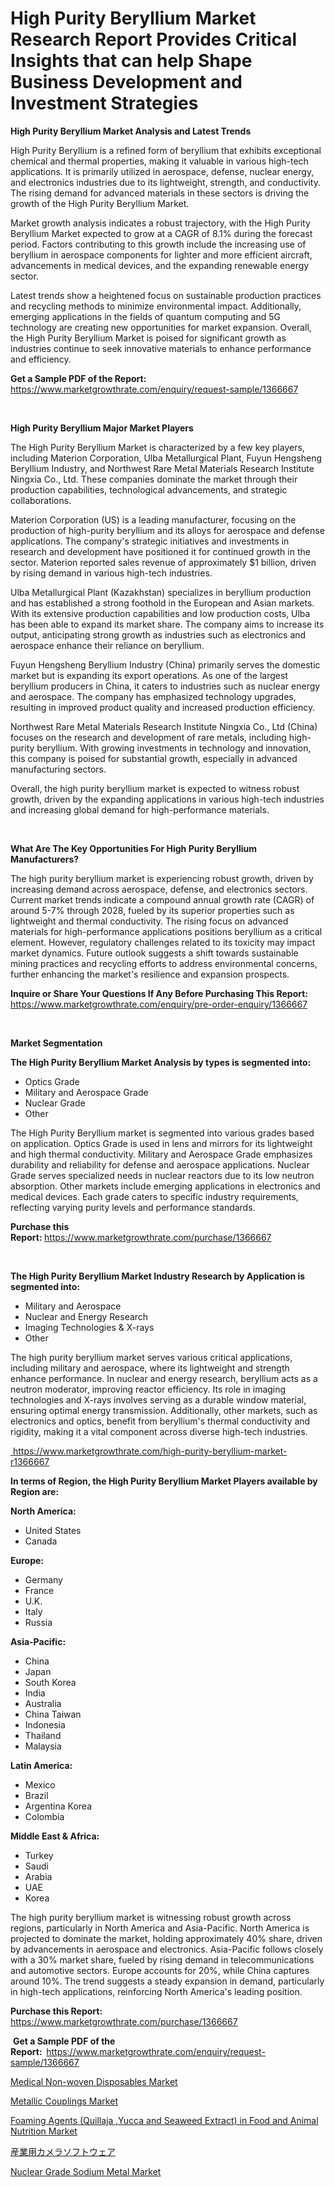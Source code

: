 <p><h1>High Purity Beryllium Market Research Report Provides Critical Insights that can help Shape Business Development and Investment Strategies</h1></p><p><strong>High Purity Beryllium Market Analysis and Latest Trends</strong></p>
<p><p>High Purity Beryllium is a refined form of beryllium that exhibits exceptional chemical and thermal properties, making it valuable in various high-tech applications. It is primarily utilized in aerospace, defense, nuclear energy, and electronics industries due to its lightweight, strength, and conductivity. The rising demand for advanced materials in these sectors is driving the growth of the High Purity Beryllium Market.</p><p>Market growth analysis indicates a robust trajectory, with the High Purity Beryllium Market expected to grow at a CAGR of 8.1% during the forecast period. Factors contributing to this growth include the increasing use of beryllium in aerospace components for lighter and more efficient aircraft, advancements in medical devices, and the expanding renewable energy sector.</p><p>Latest trends show a heightened focus on sustainable production practices and recycling methods to minimize environmental impact. Additionally, emerging applications in the fields of quantum computing and 5G technology are creating new opportunities for market expansion. Overall, the High Purity Beryllium Market is poised for significant growth as industries continue to seek innovative materials to enhance performance and efficiency.</p></p>
<p><strong>Get a Sample PDF of the Report:&nbsp;</strong> <a href="https://www.marketgrowthrate.com/enquiry/request-sample/1366667">https://www.marketgrowthrate.com/enquiry/request-sample/1366667</a></p>
<p>&nbsp;</p>
<p><strong>High Purity Beryllium Major Market Players</strong></p>
<p><p>The High Purity Beryllium Market is characterized by a few key players, including Materion Corporation, Ulba Metallurgical Plant, Fuyun Hengsheng Beryllium Industry, and Northwest Rare Metal Materials Research Institute Ningxia Co., Ltd. These companies dominate the market through their production capabilities, technological advancements, and strategic collaborations.</p><p>Materion Corporation (US) is a leading manufacturer, focusing on the production of high-purity beryllium and its alloys for aerospace and defense applications. The company's strategic initiatives and investments in research and development have positioned it for continued growth in the sector. Materion reported sales revenue of approximately $1 billion, driven by rising demand in various high-tech industries.</p><p>Ulba Metallurgical Plant (Kazakhstan) specializes in beryllium production and has established a strong foothold in the European and Asian markets. With its extensive production capabilities and low production costs, Ulba has been able to expand its market share. The company aims to increase its output, anticipating strong growth as industries such as electronics and aerospace enhance their reliance on beryllium.</p><p>Fuyun Hengsheng Beryllium Industry (China) primarily serves the domestic market but is expanding its export operations. As one of the largest beryllium producers in China, it caters to industries such as nuclear energy and aerospace. The company has emphasized technology upgrades, resulting in improved product quality and increased production efficiency.</p><p>Northwest Rare Metal Materials Research Institute Ningxia Co., Ltd (China) focuses on the research and development of rare metals, including high-purity beryllium. With growing investments in technology and innovation, this company is poised for substantial growth, especially in advanced manufacturing sectors.</p><p>Overall, the high purity beryllium market is expected to witness robust growth, driven by the expanding applications in various high-tech industries and increasing global demand for high-performance materials.</p></p>
<p>&nbsp;</p>
<p><strong>What Are The Key Opportunities For High Purity Beryllium Manufacturers?</strong></p>
<p><p>The high purity beryllium market is experiencing robust growth, driven by increasing demand across aerospace, defense, and electronics sectors. Current market trends indicate a compound annual growth rate (CAGR) of around 5-7% through 2028, fueled by its superior properties such as lightweight and thermal conductivity. The rising focus on advanced materials for high-performance applications positions beryllium as a critical element. However, regulatory challenges related to its toxicity may impact market dynamics. Future outlook suggests a shift towards sustainable mining practices and recycling efforts to address environmental concerns, further enhancing the market's resilience and expansion prospects.</p></p>
<p><strong>Inquire or Share Your Questions If Any Before Purchasing This Report:</strong> <a href="https://www.marketgrowthrate.com/enquiry/pre-order-enquiry/1366667">https://www.marketgrowthrate.com/enquiry/pre-order-enquiry/1366667</a></p>
<p>&nbsp;</p>
<p><strong>Market Segmentation</strong></p>
<p><strong>The High Purity Beryllium Market Analysis by types is segmented into:</strong></p>
<p><ul><li>Optics Grade</li><li>Military and Aerospace Grade</li><li>Nuclear Grade</li><li>Other</li></ul></p>
<p><p>The High Purity Beryllium market is segmented into various grades based on application. Optics Grade is used in lens and mirrors for its lightweight and high thermal conductivity. Military and Aerospace Grade emphasizes durability and reliability for defense and aerospace applications. Nuclear Grade serves specialized needs in nuclear reactors due to its low neutron absorption. Other markets include emerging applications in electronics and medical devices. Each grade caters to specific industry requirements, reflecting varying purity levels and performance standards.</p></p>
<p><strong>Purchase this Report:&nbsp;</strong><a href="https://www.marketgrowthrate.com/purchase/1366667">https://www.marketgrowthrate.com/purchase/1366667</a></p>
<p>&nbsp;</p>
<p><strong>The High Purity Beryllium Market Industry Research by Application is segmented into:</strong></p>
<p><ul><li>Military and Aerospace</li><li>Nuclear and Energy Research</li><li>Imaging Technologies & X-rays</li><li>Other</li></ul></p>
<p><p>The high purity beryllium market serves various critical applications, including military and aerospace, where its lightweight and strength enhance performance. In nuclear and energy research, beryllium acts as a neutron moderator, improving reactor efficiency. Its role in imaging technologies and X-rays involves serving as a durable window material, ensuring optimal energy transmission. Additionally, other markets, such as electronics and optics, benefit from beryllium's thermal conductivity and rigidity, making it a vital component across diverse high-tech industries.</p></p>
<p><a href="https://www.marketgrowthrate.com/high-purity-beryllium-market-r1366667">&nbsp;https://www.marketgrowthrate.com/high-purity-beryllium-market-r1366667</a></p>
<p><strong>In terms of Region, the High Purity Beryllium Market Players available by Region are:</strong></p>
<p>
    <p> <strong> North America: </strong>
        <ul>
            <li>United States</li>
            <li>Canada</li>
        </ul>
        </p> 
    <p> <strong> Europe: </strong>
        <ul>
            <li>Germany</li>
            <li>France</li>
            <li>U.K.</li>
            <li>Italy</li>
            <li>Russia</li>
        </ul>
        </p> 
    <p> <strong> Asia-Pacific: </strong>
        <ul>
            <li>China</li>
            <li>Japan</li>
            <li>South Korea</li>
            <li>India</li>
            <li>Australia</li>
            <li>China Taiwan</li>
            <li>Indonesia</li>
            <li>Thailand</li>
            <li>Malaysia</li>
        </ul>
        </p> 
    <p> <strong> Latin America: </strong>
        <ul>
            <li>Mexico</li>
            <li>Brazil</li>
            <li>Argentina Korea</li>
            <li>Colombia</li>
        </ul>
        </p> 
    <p> <strong> Middle East & Africa: </strong>
        <ul>
            <li>Turkey</li>
            <li>Saudi</li>
            <li>Arabia</li>
            <li>UAE</li>
            <li>Korea</li>
        </ul>
    </p>
    </p>
<p><p>The high purity beryllium market is witnessing robust growth across regions, particularly in North America and Asia-Pacific. North America is projected to dominate the market, holding approximately 40% share, driven by advancements in aerospace and electronics. Asia-Pacific follows closely with a 30% market share, fueled by rising demand in telecommunications and automotive sectors. Europe accounts for 20%, while China captures around 10%. The trend suggests a steady expansion in demand, particularly in high-tech applications, reinforcing North America's leading position.</p></p>
<p><strong>Purchase this Report: </strong><a href="https://www.marketgrowthrate.com/purchase/1366667">https://www.marketgrowthrate.com/purchase/1366667</a></p>
<p>&nbsp;<strong>Get a Sample PDF of the Report:&nbsp;&nbsp;</strong><a href="https://www.marketgrowthrate.com/enquiry/request-sample/1366667">https://www.marketgrowthrate.com/enquiry/request-sample/1366667</a></p>
<p><strong></strong></p>
<p><p><a href="https://medium.com/@tavaresauer/medical-non-woven-disposables-industry-analysis-report-its-market-size-growing-with-a-cagr-of-5-3-625a435e10af">Medical Non-woven Disposables Market</a></p><p><a href="https://www.linkedin.com/pulse/global-metallic-couplings-market-trends-innovations-forward-looking-vh9hc?trackingId=oqdpxNnISdCoZ58MYIfd8Q%3D%3D">Metallic Couplings Market</a></p><p><a href="https://issuu.com/reportprime-2/docs/foaming-agents-quillaja-yucca-and-s_9ce605b4ebe1ad">Foaming Agents (Quillaja ,Yucca and Seaweed Extract) in Food and Animal Nutrition Market</a></p><p><a href="https://medium.com/@merisars/%E7%94%A3%E6%A5%AD%E7%94%A8%E3%82%AB%E3%83%A1%E3%83%A9%E3%82%BD%E3%83%95%E3%83%88%E3%82%A6%E3%82%A7%E3%82%A2%E5%B8%82%E5%A0%B4%E3%81%AE%E5%9F%BA%E6%9C%AC%E6%83%85%E5%A0%B1-%E4%B8%BB%E8%A6%81%E5%B8%82%E5%A0%B4%E3%83%97%E3%83%AC%E3%83%BC%E3%83%A4%E3%83%BC-%E9%9C%80%E8%A6%81%E3%83%89%E3%83%A9%E3%82%A4%E3%83%90%E3%83%BC-%E3%81%8A%E3%82%88%E3%81%B32024%E5%B9%B4%E3%81%8B%E3%82%892031%E5%B9%B4%E3%81%BE%E3%81%A7%E3%81%AEroi%E3%81%AE%E5%8F%AF%E8%83%BD%E6%80%A7%E4%BA%88%E6%B8%AC-d205f595f393?postPublishedType=repub">産業用カメラソフトウェア</a></p><p><a href="https://github.com/MarlinNader2023/Market-Research-Report-List-1/blob/main/nuclear-grade-sodium-metal-market.md">Nuclear Grade Sodium Metal Market</a></p></p>